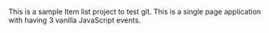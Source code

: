 This is a sample Item list project to test git.
This is a single page application with having 3 vanilla JavaScript events.